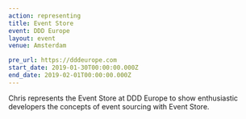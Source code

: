 ```yaml
---
action: representing
title: Event Store
event: DDD Europe
layout: event
venue: Amsterdam

pre_url: https://dddeurope.com
start_date: 2019-01-30T00:00:00.000Z
end_date: 2019-02-01T00:00:00.000Z
---
```


Chris represents the Event Store at DDD Europe to show enthusiastic developers the concepts of event sourcing with Event Store.
